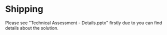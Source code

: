 # Shipping

Please see "Technical Assessment - Details.pptx" firstly due to you can find details about the solution.